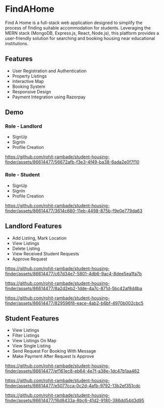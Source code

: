 
# FindAHome

Find A Home is a full-stack web application designed to simplify the process of finding suitable accommodation for students. Leveraging the MERN stack (MongoDB, Express.js, React, Node.js), this platform provides a user-friendly solution for searching and booking housing near educational institutions.


## Features

- User Registration and Authentication
- Property Listings
- Interactive Map
- Booking System
- Responsive Design
- Payment Integration using Razorpay


## Demo

### Role -  Landlord 
- SignUp
- SignIn
- Profile Creation

https://github.com/rohit-rambade/student-housing-finder/assets/86614477/56672afb-f3e3-4f49-ba38-6ada2e0f7f10

### Role -  Student 
- SignUp
- SignIn
- Profile Creation

https://github.com/rohit-rambade/student-housing-finder/assets/86614477/3614c680-11eb-4498-875b-f9e0e779da63

## Landlord Features

- Add Listing, Mark Location
- View Listings
- Delete Listing
- View Received Student Requests
- Approve Request

https://github.com/rohit-rambade/student-housing-finder/assets/86614477/c67d34e7-5801-4db6-9ac4-8dee5ea1fa7b


https://github.com/rohit-rambade/student-housing-finder/assets/86614477/8a2d2eb2-1dde-4a7c-871d-5bc42af8d4ba



https://github.com/rohit-rambade/student-housing-finder/assets/86614477/829596f8-eace-4ab2-b6bf-4970b002cbc5


## Student Features

- View Listings
- Filter Listings
- View Listings On Map
- View Single Listing
- Send Request For Booking With Message
- Make Payment After Request Is Approve

https://github.com/rohit-rambade/student-housing-finder/assets/86614477/ef161ec8-eb64-4e7f-a38e-1dc47b1aa462


https://github.com/rohit-rambade/student-housing-finder/assets/86614477/e5077cca-0c2d-4afb-9792-13b2ef351cdc


https://github.com/rohit-rambade/student-housing-finder/assets/86614477/16d8433a-8bc6-41d2-9180-386dd54d3d95













